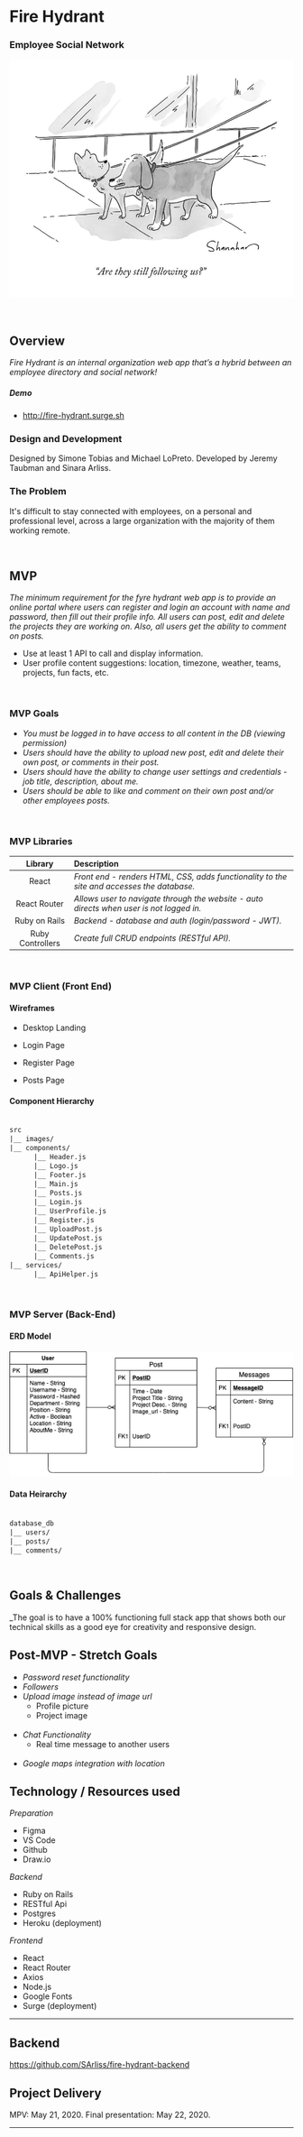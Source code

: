 # Fire Hydrant 
### Employee Social Network 

![HeroImage](./wireframes/hero-image-readme.jpg)

<br>

## Overview

_Fire Hydrant is an internal organization web app that’s a hybrid between an employee directory and social network!_

##### Demo
- http://fire-hydrant.surge.sh

### Design and Development

Designed by Simone Tobias and 
Michael LoPreto. Developed by Jeremy Taubman and Sinara Arliss.

### The Problem

It's difficult to stay connected with employees, on a personal and professional level, across a large organization with the majority of them working remote.

<br>

## MVP

_The minimum requirement for the fyre hydrant web app is to provide an online portal where users can register and login an account with name and password, then fill out their profile info. All users can post, edit and delete the projects they are working on. Also, all users get the ability to comment on posts._

- Use at least 1 API to call and display information.
- User profile content suggestions: location, timezone, weather, teams, projects, fun facts, etc.

<br>

### MVP Goals

- _You must be logged in to have access to all content in the DB (viewing permission)_
- _Users should have the ability to upload new post, edit and delete their own post, or comments in their post._
- _Users should have the ability to change user settings and credentials - job title, description, about me._
- _Users should be able to like and comment on their own post and/or other employees posts._

<br>

### MVP Libraries

|     Library      | Description                                                                       |
| :--------------: | :-------------------------------------------------------------------------------- |
|      React       | _Front end - renders HTML, CSS, adds functionality to the site and accesses the database._      |
|   React Router   | _Allows user to navigate through the website - auto directs when user is not logged in._ |
|  Ruby on Rails   | _Backend - database and auth (login/password - JWT)._                                                    |
| Ruby Controllers | _Create full CRUD endpoints (RESTful API)._                                       |

<br>

### MVP Client (Front End)

#### Wireframes

- Desktop Landing

- Login Page

- Register Page

- Posts Page

#### Component Hierarchy

```structure

src
|__ images/
|__ components/
      |__ Header.js
      |__ Logo.js
      |__ Footer.js
      |__ Main.js
      |__ Posts.js
      |__ Login.js
      |__ UserProfile.js
      |__ Register.js
      |__ UploadPost.js
      |__ UpdatePost.js
      |__ DeletePost.js
      |__ Comments.js
|__ services/
      |__ ApiHelper.js

```

<br>

### MVP Server (Back-End)

#### ERD Model

![ERD](./wireframes/erd.png)

#### Data Heirarchy

```structure

database_db
|__ users/
|__ posts/
|__ comments/

```

<br>

## Goals & Challenges

_The goal is to have a 100% functioning full stack app that shows both our technical skills as a good eye for creativity and responsive design.

## Post-MVP - Stretch Goals

- _Password reset functionality_
  <br>
- _Followers_
  <br>
- _Upload image instead of image url_
  - Profile picture
  - Project image
  <br>
- _Chat Functionality_
  - Real time message to another users
  <br>
- _Google maps integration with location_

## Technology / Resources used

_Preparation_

- Figma
- VS Code
- Github
- Draw.io

_Backend_

- Ruby on Rails
- RESTful Api
- Postgres
- Heroku (deployment)

_Frontend_

- React
- React Router
- Axios
- Node.js
- Google Fonts
- Surge (deployment)

---

## Backend
https://github.com/SArliss/fire-hydrant-backend

## Project Delivery

MPV: May 21, 2020.
Final presentation: May 22, 2020.


---
